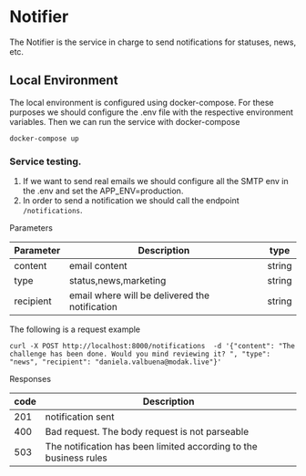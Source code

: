 # Notifier

The Notifier is the service in charge to send notifications for statuses, news, etc.  

## Local Environment

The local environment is configured using docker-compose. For these purposes we should configure the .env file with the respective environment variables. 
Then we can run the service with docker-compose
```
docker-compose up
```

### Service testing.

1. If we want to send real emails we should configure all the SMTP env in the .env and set the APP_ENV=production.
2. In order to send a notification we should call the endpoint `/notifications`.

Parameters

| Parameter | Description                                   |   type |
|-----------|-----------------------------------------------|-------|
| content   | email content                                 | string |
| type      | status,news,marketing                         | string |
| recipient  | email where will be delivered the notification | string |

The following is a request example
```
curl -X POST http://localhost:8000/notifications  -d '{"content": "The challenge has been done. Would you mind reviewing it? ", "type": "news", "recipient": "daniela.valbuena@modak.live"}'
```

Responses

| code | Description                                                       | 
|------|-------------------------------------------------------------------|
| 201  | notification sent                                                 | 
| 400  | Bad request. The body request is not parseable                    | 
| 503  | The notification has been limited according to the business rules | 
